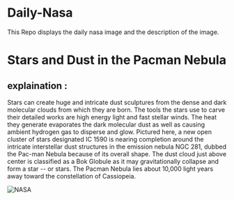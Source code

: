 # Daily-Nasa

This Repo displays the daily nasa image and the description of the image.

<!--NASA-->
# Stars and Dust in the Pacman Nebula
## explaination :

Stars can create huge and intricate dust sculptures from the dense and dark molecular clouds from which they are born.  The tools the stars use to carve their detailed works are high energy light and fast stellar winds.  The heat they generate evaporates the dark molecular dust as well as causing ambient hydrogen gas to disperse and glow.   Pictured here, a new open cluster of stars designated IC 1590 is nearing completion around the intricate interstellar dust structures in the emission nebula  NGC 281, dubbed the Pac-man Nebula because of its overall shape.  The dust cloud just above center is classified as a  Bok Globule as it may gravitationally collapse and form a star -- or stars. The Pacman Nebula lies about 10,000 light years away toward the constellation of Cassiopeia.

![NASA](https://apod.nasa.gov/apod/image/2411/BokMan_Loro_960.jpg)
<!--/NASA-->